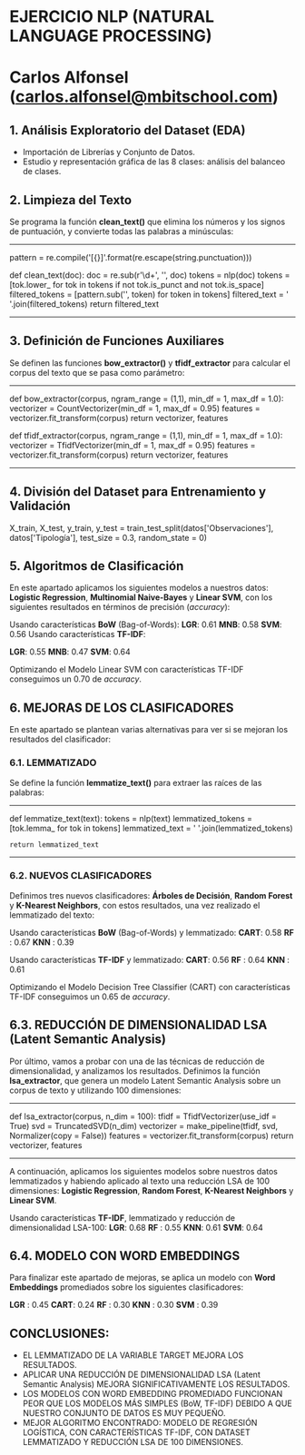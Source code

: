 # EJERCICIO NLP (NATURAL LANGUAGE PROCESSING)
# Carlos Alfonsel (carlos.alfonsel@mbitschool.com)


## 1. Análisis Exploratorio del Dataset (EDA)

- Importación de Librerías y Conjunto de Datos.
- Estudio y representación gráfica de las 8 clases: análisis del balanceo de clases.


## 2. Limpieza del Texto

Se programa la función **clean_text()** que elimina los números y los signos de puntuación, y convierte todas las palabras a minúsculas:

******************************************************************
pattern = re.compile('[{}]'.format(re.escape(string.punctuation)))

def clean_text(doc):
    doc = re.sub(r'\d+', '', doc)
    tokens = nlp(doc)
    tokens = [tok.lower_ for tok in tokens if not tok.is_punct and not tok.is_space]
    filtered_tokens = [pattern.sub('', token) for token in tokens]
    filtered_text = ' '.join(filtered_tokens)
    return filtered_text
******************************************************************


## 3. Definición de Funciones Auxiliares

Se definen las funciones **bow_extractor()** y **tfidf_extractor** para calcular el corpus del texto que se pasa como parámetro:

******************************************************************
def bow_extractor(corpus, ngram_range = (1,1), min_df = 1, max_df = 1.0):
    vectorizer = CountVectorizer(min_df = 1, max_df = 0.95)
    features   = vectorizer.fit_transform(corpus)
    return vectorizer, features
    
def tfidf_extractor(corpus, ngram_range = (1,1), min_df = 1, max_df = 1.0):
    vectorizer = TfidfVectorizer(min_df = 1, max_df = 0.95)
    features   = vectorizer.fit_transform(corpus)
    return vectorizer, features
******************************************************************


## 4. División del Dataset para Entrenamiento y Validación

X_train, X_test, y_train, y_test = train_test_split(datos['Observaciones'], datos['Tipología'], test_size = 0.3, random_state = 0)

## 5. Algoritmos de Clasificación

En este apartado aplicamos los siguientes modelos a nuestros datos: **Logistic Regression**, **Multinomial Naive-Bayes** y **Linear SVM**, con los siguientes resultados en términos de precisión (*accuracy*):

Usando características **BoW** (Bag-of-Words):
**LGR**: 0.61
**MNB**: 0.58
**SVM**: 0.56
Usando características **TF-IDF**:

**LGR**: 0.55
**MNB**: 0.47
**SVM**: 0.64

Optimizando el Modelo Linear SVM con características TF-IDF conseguimos un 0.70 de *accuracy*.

## 6. MEJORAS DE LOS CLASIFICADORES

En este apartado se plantean varias alternativas para ver si se mejoran los resultados del clasificador:

### 6.1. LEMMATIZADO

Se define la función **lemmatize_text()** para extraer las raíces de las palabras:

******************************************************************
def lemmatize_text(text):
    tokens = nlp(text)
    lemmatized_tokens = [tok.lemma_ for tok in tokens]
    lemmatized_text = ' '.join(lemmatized_tokens)
    
    return lemmatized_text
******************************************************************

### 6.2. NUEVOS CLASIFICADORES

Definimos tres nuevos clasificadores: **Árboles de Decisión**, **Random Forest** y **K-Nearest Neighbors**, con estos resultados, una vez realizado el lemmatizado del texto:

Usando características **BoW** (Bag-of-Words) y lemmatizado:
**CART**: 0.58
**RF**  : 0.67
**KNN** : 0.39

Usando características **TF-IDF** y lemmatizado:
**CART**: 0.56
**RF**  : 0.64
**KNN** : 0.61

Optimizando el Modelo Decision Tree Classifier (CART) con características TF-IDF conseguimos un 0.65 de *accuracy*.

## 6.3. REDUCCIÓN DE DIMENSIONALIDAD LSA (Latent Semantic Analysis)

Por último, vamos a probar con una de las técnicas de reducción de dimensionalidad, y analizamos los resultados. Definimos la función **lsa_extractor**, que genera un modelo Latent Semantic Analysis sobre un corpus de texto y utilizando 100 dimensiones:

******************************************************************
def lsa_extractor(corpus, n_dim = 100):
    tfidf      = TfidfVectorizer(use_idf = True)
    svd        = TruncatedSVD(n_dim)
    vectorizer = make_pipeline(tfidf, svd, Normalizer(copy = False))
    features   = vectorizer.fit_transform(corpus)
    return vectorizer, features
******************************************************************

A continuación, aplicamos los siguientes modelos sobre nuestros datos lemmatizados y habiendo aplicado al texto una reducción LSA de 100 dimensiones: **Logistic Regression**, **Random Forest**, **K-Nearest Neighbors** y **Linear SVM**.

Usando características **TF-IDF**, lemmatizado y reducción de dimensionalidad LSA-100:
**LGR**: 0.68
**RF** : 0.55
**KNN**: 0.61
**SVM**: 0.64

## 6.4. MODELO CON WORD EMBEDDINGS

Para finalizar este apartado de mejoras, se aplica un modelo con **Word Embeddings** promediados sobre los siguientes clasificadores:

**LGR** : 0.45
**CART**: 0.24
**RF**  : 0.30
**KNN** : 0.30
**SVM** : 0.39


## CONCLUSIONES:

- EL LEMMATIZADO DE LA VARIABLE TARGET MEJORA LOS RESULTADOS.
- APLICAR UNA REDUCCIÓN DE DIMENSIONALIDAD LSA (Latent Semantic Analysis) MEJORA SIGNIFICATIVAMENTE LOS RESULTADOS.
- LOS MODELOS CON WORD EMBEDDING PROMEDIADO FUNCIONAN PEOR QUE LOS MODELOS MÁS SIMPLES (BoW, TF-IDF) DEBIDO A QUE NUESTRO CONJUNTO DE DATOS ES MUY PEQUEÑO.
- MEJOR ALGORITMO ENCONTRADO: MODELO DE REGRESIÓN LOGÍSTICA, CON CARACTERÍSTICAS TF-IDF, CON DATASET LEMMATIZADO Y REDUCCIÓN LSA DE 100 DIMENSIONES. 
